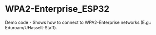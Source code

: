 # WPA2-Enterprise_ESP32
Demo code - Shows how to connect to WPA2-Enterprise networks (E.g.: Eduroam/UHasselt-Staff).
